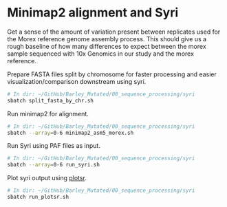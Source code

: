 # Minimap2 alignment and Syri

Get a sense of the amount of variation present between replicates used for the Morex reference genome assembly process. This should give us a rough baseline of how many differences to expect between the morex sample sequenced with 10x Genomics in our study and the morex reference.

Prepare FASTA files split by chromosome for faster processing and easier visualization/comparison downstream using syri.

```bash
# In dir: ~/GitHub/Barley_Mutated/00_sequence_processing/syri
sbatch split_fasta_by_chr.sh
```

Run minimap2 for alignment.

```bash
# In dir: ~/GitHub/Barley_Mutated/00_sequence_processing/syri
sbatch --array=0-6 minimap2_asm5_morex.sh
```

Run Syri using PAF files as input.

```bash
# In dir: ~/GitHub/Barley_Mutated/00_sequence_processing/syri
sbatch --array=0-6 run_syri.sh
```

Plot syri output using [plotsr](https://github.com/schneebergerlab/plotsr).

```bash
# In dir: ~/GitHub/Barley_Mutated/00_sequence_processing/syri
sbatch run_plotsr.sh
```
